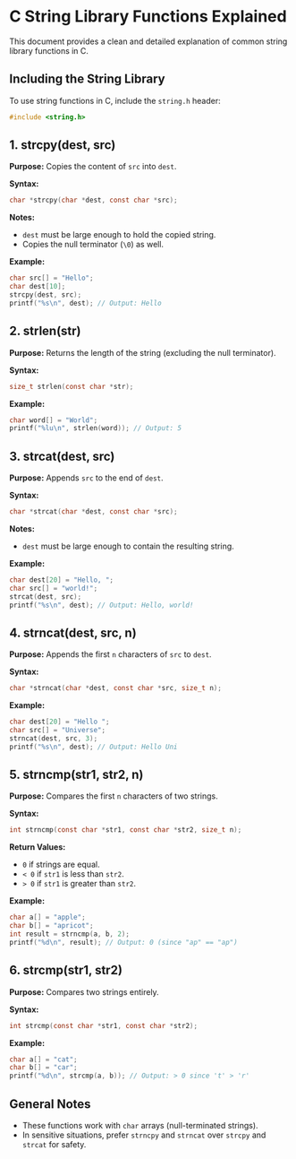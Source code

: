 
# C String Library Functions Explained

This document provides a clean and detailed explanation of common string library functions in C.

## Including the String Library

To use string functions in C, include the `string.h` header:

```c
#include <string.h>
```

## 1. strcpy(dest, src)

**Purpose:** Copies the content of `src` into `dest`.

**Syntax:**
```c
char *strcpy(char *dest, const char *src);
```

**Notes:**
- `dest` must be large enough to hold the copied string.
- Copies the null terminator (`\0`) as well.

**Example:**
```c
char src[] = "Hello";
char dest[10];
strcpy(dest, src);
printf("%s\n", dest); // Output: Hello
```

## 2. strlen(str)

**Purpose:** Returns the length of the string (excluding the null terminator).

**Syntax:**
```c
size_t strlen(const char *str);
```

**Example:**
```c
char word[] = "World";
printf("%lu\n", strlen(word)); // Output: 5
```

## 3. strcat(dest, src)

**Purpose:** Appends `src` to the end of `dest`.

**Syntax:**
```c
char *strcat(char *dest, const char *src);
```

**Notes:**
- `dest` must be large enough to contain the resulting string.

**Example:**
```c
char dest[20] = "Hello, ";
char src[] = "world!";
strcat(dest, src);
printf("%s\n", dest); // Output: Hello, world!
```

## 4. strncat(dest, src, n)

**Purpose:** Appends the first `n` characters of `src` to `dest`.

**Syntax:**
```c
char *strncat(char *dest, const char *src, size_t n);
```

**Example:**
```c
char dest[20] = "Hello ";
char src[] = "Universe";
strncat(dest, src, 3);
printf("%s\n", dest); // Output: Hello Uni
```

## 5. strncmp(str1, str2, n)

**Purpose:** Compares the first `n` characters of two strings.

**Syntax:**
```c
int strncmp(const char *str1, const char *str2, size_t n);
```

**Return Values:**
- `0` if strings are equal.
- `< 0` if `str1` is less than `str2`.
- `> 0` if `str1` is greater than `str2`.

**Example:**
```c
char a[] = "apple";
char b[] = "apricot";
int result = strncmp(a, b, 2);
printf("%d\n", result); // Output: 0 (since "ap" == "ap")
```

## 6. strcmp(str1, str2)

**Purpose:** Compares two strings entirely.

**Syntax:**
```c
int strcmp(const char *str1, const char *str2);
```

**Example:**
```c
char a[] = "cat";
char b[] = "car";
printf("%d\n", strcmp(a, b)); // Output: > 0 since 't' > 'r'
```

## General Notes

- These functions work with `char` arrays (null-terminated strings).
- In sensitive situations, prefer `strncpy` and `strncat` over `strcpy` and `strcat` for safety.
